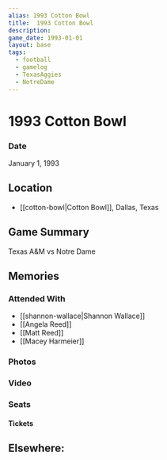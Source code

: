 ```yaml
---
alias: 1993 Cotton Bowl
title:  1993 Cotton Bowl
description:
game_date: 1993-01-01
layout: base
tags:
  - football
  - gamelog
  - TexasAggies
  - NotreDame
---
```

# 1993 Cotton Bowl

### Date
January 1, 1993

## Location
- [[cotton-bowl|Cotton Bowl]], Dallas, Texas

## Game Summary
Texas A&M vs Notre Dame

## Memories

### Attended With
- [[shannon-wallace|Shannon Wallace]]
- [[Angela Reed]]
- [[Matt Reed]]
- [[Macey Harmeier]]

### Photos

### Video

### Seats

#### Tickets

## Elsewhere:

